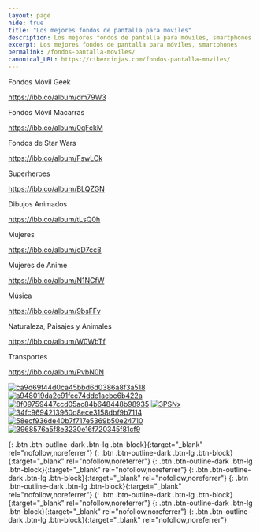 ```yaml
---
layout: page
hide: true
title: "Los mejores fondos de pantalla para móviles"
description: Los mejores fondos de pantalla para móviles, smartphones
excerpt: Los mejores fondos de pantalla para móviles, smartphones
permalink: /fondos-pantalla-moviles/
canonical_URL: https://ciberninjas.com/fondos-pantalla-moviles/
---
```


<style type="text/css">
  img {
    padding: 0;
    }
  </style>

Fondos Móvil Geek

https://ibb.co/album/dm79W3

Fondos Móvil Macarras

https://ibb.co/album/0qFckM

Fondos de Star Wars

https://ibb.co/album/FswLCk

Superheroes

https://ibb.co/album/BLQZGN

Dibujos Animados

https://ibb.co/album/tLsQ0h

Mujeres

https://ibb.co/album/cD7cc8

Mujeres de Anime

https://ibb.co/album/N1NCfW

Música

https://ibb.co/album/9bsFFv

Naturaleza, Paisajes y Animales

https://ibb.co/album/W0WbTf

Transportes

https://ibb.co/album/PvbN0N

<div class="clean">
<a target="_blank" rel="nofollow,noreferrer" href="https://ibb.co/7k7b758"><img src="https://i.ibb.co/7k7b758/ca9d69f44d0ca45bbd6d0386a8f3a518.jpg" alt="ca9d69f44d0ca45bbd6d0386a8f3a518" border="0"></a> <a target="_blank" rel="nofollow,noreferrer" href="https://ibb.co/Ryx3ktb"><img src="https://i.ibb.co/Ryx3ktb/a948019da2e91fcc74ddc1aebe6b422a.png" alt="a948019da2e91fcc74ddc1aebe6b422a" border="0"></a> <a target="_blank" rel="nofollow,noreferrer" href="https://ibb.co/vjfVPRd"><img src="https://i.ibb.co/vjfVPRd/8f09759447ccd05ac84b648448b98935.jpg" alt="8f09759447ccd05ac84b648448b98935" border="0"></a> <a target="_blank" rel="nofollow,noreferrer" href="https://ibb.co/7bQTCqQ"><img src="https://i.ibb.co/7bQTCqQ/3PSNx.jpg" alt="3PSNx" border="0"></a> <a target="_blank" rel="nofollow,noreferrer" href="https://ibb.co/bH7JNTG"><img src="https://i.ibb.co/bH7JNTG/34fc9694213960d8ece3158dbf9b7114.jpg" alt="34fc9694213960d8ece3158dbf9b7114" border="0"></a> <a target="_blank" rel="nofollow,noreferrer" href="https://ibb.co/KhCz1yY"><img src="https://i.ibb.co/KhCz1yY/58ecf936de40b7f717e5369b50e24710.jpg" alt="58ecf936de40b7f717e5369b50e24710" border="0"></a> <a target="_blank" rel="nofollow,noreferrer" href="https://ibb.co/QrLm80F"><img src="https://i.ibb.co/QrLm80F/3968576a5f8e3230e16f720345f81cf9.jpg" alt="3968576a5f8e3230e16f720345f81cf9" border="0"></a>
</div>

[](){: .btn .btn-outline-dark .btn-lg .btn-block}{:target="_blank" rel="nofollow,noreferrer"}
[](){: .btn .btn-outline-dark .btn-lg .btn-block}{:target="_blank" rel="nofollow,noreferrer"}
[](){: .btn .btn-outline-dark .btn-lg .btn-block}{:target="_blank" rel="nofollow,noreferrer"}
[](){: .btn .btn-outline-dark .btn-lg .btn-block}{:target="_blank" rel="nofollow,noreferrer"}
[](){: .btn .btn-outline-dark .btn-lg .btn-block}{:target="_blank" rel="nofollow,noreferrer"}
[](){: .btn .btn-outline-dark .btn-lg .btn-block}{:target="_blank" rel="nofollow,noreferrer"}
[](){: .btn .btn-outline-dark .btn-lg .btn-block}{:target="_blank" rel="nofollow,noreferrer"}
[](){: .btn .btn-outline-dark .btn-lg .btn-block}{:target="_blank" rel="nofollow,noreferrer"}